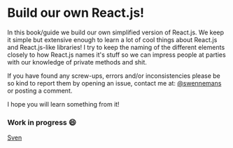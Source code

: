 # Build our own React.js!

In this book/guide we build our own simplified version of React.js. We keep it simple but
extensive enough to learn a lot of cool things about React.js and React.js-like libraries! 
I try to keep the naming of the different elements closely to how React.js
names it's stuff so we can impress people at parties with our knowledge of private methods and shit.  

If you have found any screw-ups, errors and/or inconsistencies please be so kind to report them by opening
an issue, contact me at: [@swennemans](https://twitter.com/swennemanns) or posting a comment. 

I hope you will learn something from it!

### Work in progress :smile:

[Sven](https://twitter.com/swennemanns)
